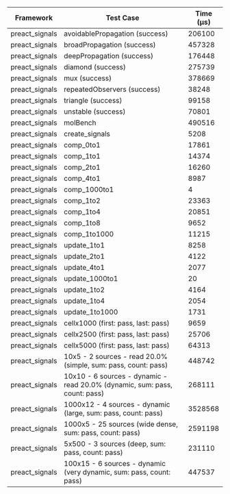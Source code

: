 | Framework | Test Case | Time (μs) |
| --- | --- | --- |
| preact_signals | avoidablePropagation (success) | 206100 |
| preact_signals | broadPropagation (success) | 457328 |
| preact_signals | deepPropagation (success) | 176448 |
| preact_signals | diamond (success) | 275739 |
| preact_signals | mux (success) | 378669 |
| preact_signals | repeatedObservers (success) | 38248 |
| preact_signals | triangle (success) | 99158 |
| preact_signals | unstable (success) | 70801 |
| preact_signals | molBench | 490516 |
| preact_signals | create_signals | 5208 |
| preact_signals | comp_0to1 | 17861 |
| preact_signals | comp_1to1 | 14374 |
| preact_signals | comp_2to1 | 16260 |
| preact_signals | comp_4to1 | 8987 |
| preact_signals | comp_1000to1 | 4 |
| preact_signals | comp_1to2 | 23363 |
| preact_signals | comp_1to4 | 20851 |
| preact_signals | comp_1to8 | 9652 |
| preact_signals | comp_1to1000 | 11215 |
| preact_signals | update_1to1 | 8258 |
| preact_signals | update_2to1 | 4122 |
| preact_signals | update_4to1 | 2077 |
| preact_signals | update_1000to1 | 20 |
| preact_signals | update_1to2 | 4164 |
| preact_signals | update_1to4 | 2054 |
| preact_signals | update_1to1000 | 1731 |
| preact_signals | cellx1000 (first: pass, last: pass) | 9659 |
| preact_signals | cellx2500 (first: pass, last: pass) | 25706 |
| preact_signals | cellx5000 (first: pass, last: pass) | 64313 |
| preact_signals | 10x5 - 2 sources - read 20.0% (simple, sum: pass, count: pass) | 448742 |
| preact_signals | 10x10 - 6 sources - dynamic - read 20.0% (dynamic, sum: pass, count: pass) | 268111 |
| preact_signals | 1000x12 - 4 sources - dynamic (large, sum: pass, count: pass) | 3528568 |
| preact_signals | 1000x5 - 25 sources (wide dense, sum: pass, count: pass) | 2591198 |
| preact_signals | 5x500 - 3 sources (deep, sum: pass, count: pass) | 231110 |
| preact_signals | 100x15 - 6 sources - dynamic (very dynamic, sum: pass, count: pass) | 447537 |
